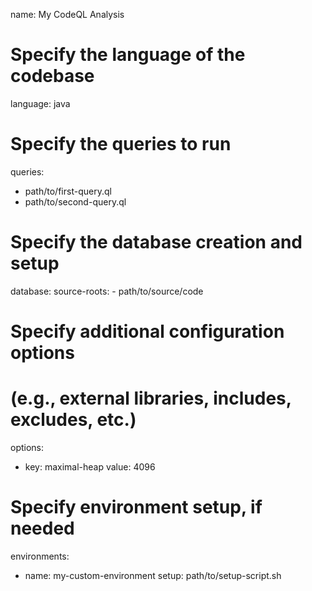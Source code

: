 name: My CodeQL Analysis

# Specify the language of the codebase
language: java

# Specify the queries to run
queries:
  - path/to/first-query.ql
  - path/to/second-query.ql

# Specify the database creation and setup
database:
  source-roots:
    - path/to/source/code

# Specify additional configuration options
# (e.g., external libraries, includes, excludes, etc.)
options:
  - key: maximal-heap
    value: 4096

# Specify environment setup, if needed
environments:
  - name: my-custom-environment
    setup: path/to/setup-script.sh
